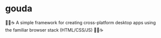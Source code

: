 # gouda
 🧀🦀☕ A simple framework for creating cross-platform desktop apps using the familiar browser stack (HTML/CSS/JS) 🧀🦀☕
